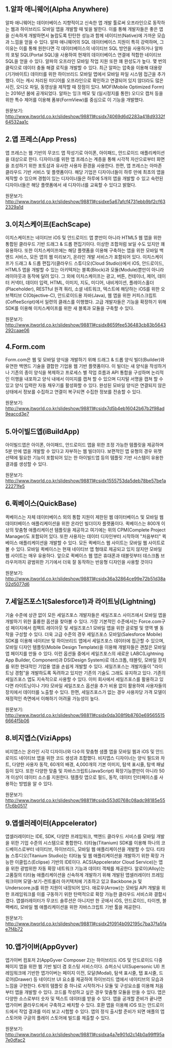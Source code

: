  1.알파 애니웨어(Alpha Anywhere)
---
알파 애니웨어는 데이터베이스 지향적이고 신속한 앱 개발 툴로써 오프라인으로 동작하는 웹과 하이브리드 모바일 앱을 개발할 때 빛을 발한다. 이를 통해 개발자들은 좋은 앱을 신속하게 개발하면서 놀랍도록 탄탄한 성능과 함께 네이티브(Native)에 가까운 모습과 느낌을 얻을 수 있다.
알파 애니웨어의 SQL 데이터베이스 지원이 특히 강력하며, 그 이유는 이를 통해 원한다면 각 데이터베이스의 네이티브 SQL 방언을 사용하거나 알파의 포털 SQL(Portal SQL)을 사용하여 현재의 데이터베이스 연결에 적합한 네이티브 SQL을 얻을 수 있다. 알파의 오프라인 모바일 작업 지원 또한 꽤 완성도가 높다. 몇 번의 클릭으로 데이터 충돌 해결 로직을 개발할 수 있다.
최근 알파는 압축을 이용해 대용량(기가바이트) 데이터를 위한 하이브리드 모바일 앱에서 모바일 파일 시스템 접근을 추가했다. 이는 캐시 처리된 미디어를 오프라인으로 확인하고 연결되어 있지 않더라도 많은 사진, 오디오 파일, 동영상을 제작할 때 장점이 있다.
MOF(Mobile Optimized Form)는 2016년 봄에 공개되었다. 알파는 잉크 메모 및 (일시정지를 통한) 오디오 캡처 등을 위한 특수 제어를 이용해 폼뷰(FormView)를 중심으로 이 기능을 개발했다.

원문보기:
http://www.itworld.co.kr/slideshow/98811#csidx74069d6d2283a418d9332f64532aa1c

2.앱 프레스(App Press)
---
앱 프레스는 웹 기반의 무코드 앱 작성기로 아이폰, 아이패드, 안드로이드 애플리케이션을 대상으로 한다. 디자이너를 위한 앱 프레스는 계층을 통해 시각적 자산으로부터 화면을 조성하기 위한 포토샵과 유사한 사용자 환경을 사용한다. 한편, 앱 프레스는 아마존 클라우드 기반 서비스 및 플랫폼이다. 해당 기업은 디자이너들이 하루 만에 최초의 앱을 제작할 수 있으며 경험이 있는 디자이너들은 하루에 5개의 앱을 개발할 수 있고 숙련된 디자이너들은 해당 플랫폼에서 새 디자이너를 교육할 수 있다고 밝혔다.

원문보기:
http://www.itworld.co.kr/slideshow/98811#csidxe5a67afcf4731ebb9bf2cf632329a1d

3.이치스케이프(EachScape)
--
이치스케이프는 네이티브 iOS 및 안드로이드 앱 뿐만이 아니라 HTML5 웹 앱을 위한 통합된 클라우드 기반 드래그 & 드롭 편집기이다. 이상한 조합처럼 보일 수도 있지만 꽤 유용하다. 또한 이치스케이프에는 해당 플랫폼을 이용해 구축하는 앱을 위한 모바일 백엔드 서비스, 모든 앱의 웹 미리보기, 온라인 개발 서비스가 포함되어 있다.
이치스케이프가 드래그 & 드롭 편집기(클라우드 스튜디오(Cloud Studio))에서 iOS, 안드로이드, HTML5 앱을 개발할 수 있는 아키텍처는 블록(Block)과 모듈(Module)뿐만이 아니라 레이아웃과 동작에 달려 있다. 그 외에 이치스케이프는 광고, 버튼, 컨테이너, 제어, 데이터 커넥터, 데이터 입력, HTML, 이미지, 지도, 미디어, 내비게이션, 플레이스홀더(Placeholder), RESTful 원격 쿼리, 소셜 네트워크, 텍스트에 해당하는 iOS를 위한 오브젝티브 C(Objective-C), 안드로이드용 자바(Java), 웹 앱을 위한 커피스크립트(CoffeeScript)에서 일련의 클래스를 이행했다. 고급 개발자들은 기능을 확장하기 위해 SDK를 이용해 이치스케이프를 위한 새 블록과 모듈을 구축할 수 있다.

원문보기:
http://www.itworld.co.kr/slideshow/98811#csidx8659fee536483cb83b5643292caae06

4.Form.com
--
Form.com은 웹 및 모바일 양식을 개발하기 위해 드래그 & 드롭 양식 빌더(Builder)와 유연한 백엔드 기술을 결합한 기업용 웹 기반 플랫폼이다. 이 빌더는 새 양식을 작성하거나 기존의 종이 양식을 복제하고 프로세스 별 작업 흐름과 API 통합을 구성하며 논리적인 이행을 내포하고 양식 내에서 이미지를 캡쳐 할 수 있으며 디지털 서명을 캡쳐 할 수 있고 양식 입력란 자동 채우기를 활성화할 수 있다. 완성된 모바일 양식은 연결되지 않은 상태에서 정보를 수집하고 연결이 복구되면 수집한 정보를 전송할 수 있다.

원문보기:
http://www.itworld.co.kr/slideshow/98811#csidx7d5b4eb16042b67b2f98ad9eaccd3e7

5.아이빌드앱(iBuildApp)
--
아이빌드앱은 아이폰, 아이패드, 안드로이드 앱을 위한 조정 가능한 템플릿을 제공하며 5분 만에 앱을 개발할 수 있다고 자부하는 웹 빌더이다. 보편적인 앱 유형의 경우 위젯 선택에 필요한 기능이 포함되어 있는 한 아이빌드앱 등의 템플릿 기반 시스템이 유용한 결과를 생성할 수 있다.

원문보기:
http://www.itworld.co.kr/slideshow/98811#csidx1555753da5deb78be57be1a22271fe5

6.퀵베이스(QuickBase)
--
퀵베이스는 자체 데이터베이스 외의 통합 지원이 제한된 웹 데이터베이스 및 모바일 웹 데이터베이스 애플리케이션을 위한 온라인 빌더이자 플랫폼이다. 퀵베이스는 800개 이상의 맞춤형 애플리케이션 템플릿을 제공하고 여기에는 위의 CPM(Complete Project Manager)도 포함되어 있다. 또한 사용자는 데이터 디자인부터 시작하여 "처음부터" 퀵베이스 애플리케이션을 개발할 수 있다.
모든 퀵베이스 웹 사이트는 모바일 웹 사이트로 볼 수 있다. 모바일 퀵베이스는 현재 네이티브 앱 형태로 제공되고 있지 않지만 모바일 웹 사이트는 매우 유용하다. 앞으로 퀵베이스 웹 앱은 휴대폰과 태블릿부터 데스크톱 브라우저까지 광범위한 기기에서 더욱 잘 동작하는 반응형 디자인을 사용할 것이다

원문보기:
http://www.itworld.co.kr/slideshow/98811#csidx36a32864ce99e72b51d38a02d5077d6

7.세일즈포스1(Salesforce1)과 라이트닝(Lightning)
--
기술 수준에 상관 없이 모든 세일즈포스 개발자들은 세일즈포스 사이즈에서 모바일 앱을 개발하기 위한 훌륭한 옵션을 찾아볼 수 있다. 가장 기본적인 수준에서는 Force.com구성 페이지에서 컴팩트 레이아웃 및 세일즈포스1 모바일 앱을 위한 글로벌 및 영역 별 동작을 구성할 수 있다.
더욱 고급 수준의 경우 세일즈포스 모바일(Salesforce Mobile) SDK를 이용해 네이티브 및 하이브리드 앱에서 세일즈포스 데이터에 접근할 수 있으며, 모바일 디자인 템플릿(Mobile Design Template)을 이용해 개발자들은 괜찮은 모바일 앱 페이지를 만들 수 있다. 이런 옵션들 중에서 세일즈포스의 새로운 LABC(Lightning App Builder, Component)과 DS(Design System)로 데스크톱, 태블릿, 모바일 장치를 위한 현대적인 기업용 앱을 손쉽게 개발할 수 있다.
세일즈포스는 개발자들이 "라이트닝 경험"을 개발하도록 독려하고 있지만 기존의 기술도 그래도 유지하고 있다. 기존의 세일즈포스 앱도 지속적으로 사용할 수 있다.
이미 회사에서 세일즈포스를 활용하고 있다면 라이트닝이나 기타 모바일 세일즈포스 옵션을 추가 비용 없이 활용하여 사용자들의 장치에서 데이터를 노출할 수 있다. 한편, 세일즈포스가 없는 경우 사용자당 가격 모델이 재정적인 측면에서 이해하기 어려울 가능성이 높다.

원문보기:
http://www.itworld.co.kr/slideshow/98811#csidx0da308f9b8760e695655156664f5b06

8.비지앱스(ViziApps)
--
비지앱스는 온라인 시각 디자이너와 다수의 맞춤형 샘플 앱을 모바일 웹과 iOS 및 안드로이드 네이티브 앱을 위한 코드 생성과 조합했다. 비지앱스 디자이너는 양식 필드와 차트, 다양한 사용자 동작, 60개의 배경, 4,000개의 기본 이미지, 탐색 표시줄, 탐색 패널 등이 있다. 또한 다양한 맞춤 및 자바스크립트(JavaScript) 확장기능뿐만이 아니라 50개 이상이 데이터 소스를 지원한다. 템플릿 앱으로 필드, 동작, 데이터 인터페이스를 사용하는 방법을 알 수 있다.

원문보기:
http://www.itworld.co.kr/slideshow/98811#csidx553d0768c08adc98185e55f7c6b0517

9.앱셀러레이터(Appcelerator)
--
앱셀러레이터는 IDE, SDK, 다양한 프레임워크, 백엔드 클라우드 서비스를 모바일 개발을 위한 기업 수준의 시스템으로 통합한다. 티타늄(Titanium) SDK를 이용해 하나의 코드베이스로부터 네이티브, 하이브리드, 모바일 웹 애플리케이션을 개발할 수 있다.
티타늄 스튜디오(Titanium Studio)는 티타늄 및 웹 애플리케이션을 개발하기 위한 확장 가능한 이클립스(Eclipse) 기반의 IDE이다. ACS(Appcelerator Cloud Service)는 앱을 위한 광범위한 자동 확장 네트워크 기능과 데이터 객체를 제공한다. 알로이(Alloy)는 고품질의 티타늄 애플리케이션을 신속하게 개발하기 위해 개발된 앱셀러레이터 프레임워크이며 모델-보기-컨트롤러 아키텍처에 기초하고 있고 Backbone.js 및 Underscore.js를 위한 지원이 내장되어 있다. 애로우(Arrow)는 모바일 API 개발을 위한 프레임워크를 이를 구동하기 위한 탄력적으로 확장 가능한 클라우드 서비스와 결합시켰다.
앱셀러레이터가 무코드 솔루션은 아니지만 한 곳에서 iOS, 안드로이드, 타이젠, 블랙베리, 모바일 웹 애플리케이션을 위한 자바스크립트 기반 툴을 제공한다.

원문보기:
http://www.itworld.co.kr/slideshow/98811#csidx2f0914b092195c7ba37fa5fae7f4b72

10.앱가이버(AppGyver)
--
앱가이버 컴포저 2(AppGyver Composer 2)는 하이브리드 iOS 및 안드로이드 다중 페이지 앱을 위한 웹 기반 빌더 겸 호스팅 서비스이다. 슈퍼소닉 UI(Supersonic UI) 프레임워크에 기반한 앱가이버는 페이지 이전, 모달(Modal), 탐색 표시줄, 탭 표시줄, 드로어(Drawer) 등 네이티브 UI 요소를 제공하여 하이브리드 앱에서 네이티브의 모습과 느낌을 구현한다. 6개의 템플릿 중 하나로 시작하거나 모듈 및 구성요소를 이용해 처음부터 앱을 개발할 수 있다. 코드를 작성하고 싶은 경우 맞춤형 모듈을 만들 수 있다. 앱은 다양한 소스로부터 숫자 및 텍스트 데이터를 받을 수 있다.
앱을 공개할 준비가 끝나면 앱가이버 클라우드에서 구축하고 배치할 수 있다. 호환 앱을 이용해 iOS 또는 안드로이드에서 작업 결과를 미리 보고 시험할 수 있다. 앱의 정식 출시할 준비가 되면 애플의 앱 스토어와 구글의 플레이 스토어에 빌드를 제출할 수 있다.

원문보기:
http://www.itworld.co.kr/slideshow/98811#csidxa4a7e901d2c14b0a99ff95a7e0dfac2    

